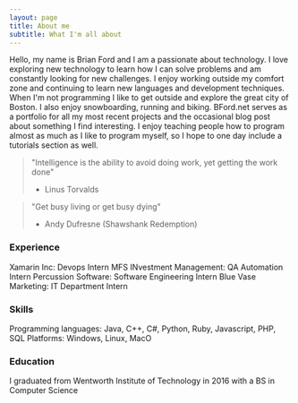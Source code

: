 ```yaml
---
layout: page
title: About me
subtitle: What I'm all about
---
```


Hello, my name is Brian Ford and I am a passionate about technology. I love exploring new technology to learn how I can solve problems  and am constantly looking for new challenges. I enjoy working outside my comfort zone and continuing to learn new languages and development techniques. When I'm not programming I like to get outside and explore the great city of Boston. I also enjoy snowboarding, running and biking.
BFord.net serves as a portfolio for all my most recent projects and the occasional blog post about something I find interesting. I enjoy teaching people how to program almost as much as I like to program myself, so I hope to one day include a tutorials section as well.


>"Intelligence is the ability to avoid doing work, yet getting the work done"
>- Linus Torvalds

>"Get busy living or get busy dying"
>- Andy Dufresne (Shawshank Redemption)

### Experience

Xamarin Inc: Devops Intern
MFS INvestment Management: QA Automation Intern
Percussion Software: Software Engineering Intern
Blue Vase Marketing: IT Department Intern

### Skills

Programming languages: Java, C++, C#, Python, Ruby, Javascript, PHP, SQL
Platforms: Windows, Linux, MacO

### Education

I graduated from Wentworth Institute of Technology in 2016 with a BS in Computer Science